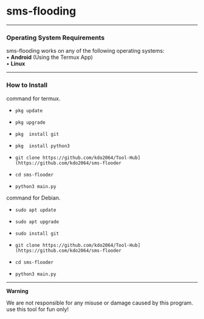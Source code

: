 # sms-flooding

------------------------------------------------------------------------

### Operating System Requirements

sms-flooding works on any of the following operating systems:<br>
• **Android** (Using the Termux App) <br>
• **Linux**  <br>


------------------------------------------------------------------------

### How to Install 

command for termux.

* `pkg update`

* `pkg upgrade`

* `pkg  install git`

* `pkg  install python3`

* `git clone https://github.com/kdo2064/Tool-Hub](https://github.com/kdo2064/sms-flooder`

* `cd sms-flooder`

* `python3 main.py`


command for Debian.

* `sudo apt update`

* `sudo apt upgrade`

* `sudo install git`

* `git clone https://github.com/kdo2064/Tool-Hub](https://github.com/kdo2064/sms-flooder`

* `cd sms-flooder`

* `python3 main.py`



------------------------------------------------------------------------
**Warning**

We are not responsible for any misuse or damage caused by this program. use this tool for fun only!
